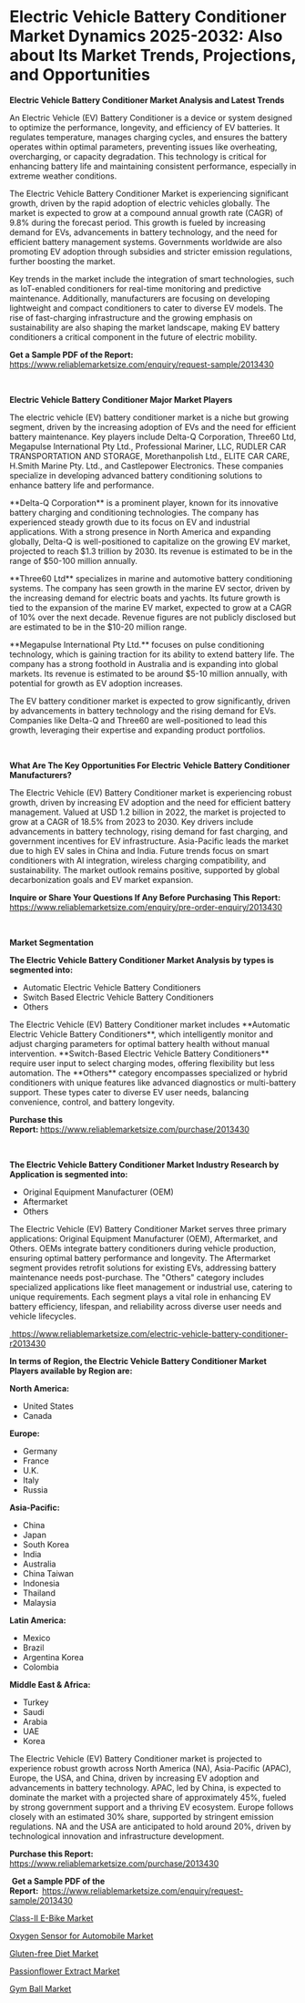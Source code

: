 <p><h1>Electric Vehicle Battery Conditioner Market Dynamics 2025-2032: Also about Its Market Trends, Projections, and Opportunities</h1></p><p><strong>Electric Vehicle Battery Conditioner Market Analysis and Latest Trends</strong></p>
<p><p>An Electric Vehicle (EV) Battery Conditioner is a device or system designed to optimize the performance, longevity, and efficiency of EV batteries. It regulates temperature, manages charging cycles, and ensures the battery operates within optimal parameters, preventing issues like overheating, overcharging, or capacity degradation. This technology is critical for enhancing battery life and maintaining consistent performance, especially in extreme weather conditions.</p><p>The Electric Vehicle Battery Conditioner Market is experiencing significant growth, driven by the rapid adoption of electric vehicles globally. The market is expected to grow at a compound annual growth rate (CAGR) of 9.8% during the forecast period. This growth is fueled by increasing demand for EVs, advancements in battery technology, and the need for efficient battery management systems. Governments worldwide are also promoting EV adoption through subsidies and stricter emission regulations, further boosting the market.</p><p>Key trends in the market include the integration of smart technologies, such as IoT-enabled conditioners for real-time monitoring and predictive maintenance. Additionally, manufacturers are focusing on developing lightweight and compact conditioners to cater to diverse EV models. The rise of fast-charging infrastructure and the growing emphasis on sustainability are also shaping the market landscape, making EV battery conditioners a critical component in the future of electric mobility.</p></p>
<p><strong>Get a Sample PDF of the Report:&nbsp;</strong> <a href="https://www.reliablemarketsize.com/enquiry/request-sample/2013430?utm_campaign=1898&utm_medium=2&utm_source=Github&utm_content=ia&utm_term=24012025&utm_id=electric-vehicle-battery-conditioner">https://www.reliablemarketsize.com/enquiry/request-sample/2013430</a></p>
<p>&nbsp;</p>
<p><strong>Electric Vehicle Battery Conditioner Major Market Players</strong></p>
<p><p>The electric vehicle (EV) battery conditioner market is a niche but growing segment, driven by the increasing adoption of EVs and the need for efficient battery maintenance. Key players include Delta-Q Corporation, Three60 Ltd, Megapulse International Pty Ltd., Professional Mariner, LLC, RUDLER CAR TRANSPORTATION AND STORAGE, Morethanpolish Ltd., ELITE CAR CARE, H.Smith Marine Pty. Ltd., and Castlepower Electronics. These companies specialize in developing advanced battery conditioning solutions to enhance battery life and performance.</p><p>**Delta-Q Corporation** is a prominent player, known for its innovative battery charging and conditioning technologies. The company has experienced steady growth due to its focus on EV and industrial applications. With a strong presence in North America and expanding globally, Delta-Q is well-positioned to capitalize on the growing EV market, projected to reach $1.3 trillion by 2030. Its revenue is estimated to be in the range of $50-100 million annually.</p><p>**Three60 Ltd** specializes in marine and automotive battery conditioning systems. The company has seen growth in the marine EV sector, driven by the increasing demand for electric boats and yachts. Its future growth is tied to the expansion of the marine EV market, expected to grow at a CAGR of 10% over the next decade. Revenue figures are not publicly disclosed but are estimated to be in the $10-20 million range.</p><p>**Megapulse International Pty Ltd.** focuses on pulse conditioning technology, which is gaining traction for its ability to extend battery life. The company has a strong foothold in Australia and is expanding into global markets. Its revenue is estimated to be around $5-10 million annually, with potential for growth as EV adoption increases.</p><p>The EV battery conditioner market is expected to grow significantly, driven by advancements in battery technology and the rising demand for EVs. Companies like Delta-Q and Three60 are well-positioned to lead this growth, leveraging their expertise and expanding product portfolios.</p></p>
<p>&nbsp;</p>
<p><strong>What Are The Key Opportunities For Electric Vehicle Battery Conditioner Manufacturers?</strong></p>
<p><p>The Electric Vehicle (EV) Battery Conditioner market is experiencing robust growth, driven by increasing EV adoption and the need for efficient battery management. Valued at USD 1.2 billion in 2022, the market is projected to grow at a CAGR of 18.5% from 2023 to 2030. Key drivers include advancements in battery technology, rising demand for fast charging, and government incentives for EV infrastructure. Asia-Pacific leads the market due to high EV sales in China and India. Future trends focus on smart conditioners with AI integration, wireless charging compatibility, and sustainability. The market outlook remains positive, supported by global decarbonization goals and EV market expansion.</p></p>
<p><strong>Inquire or Share Your Questions If Any Before Purchasing This Report:</strong> <a href="https://www.reliablemarketsize.com/enquiry/pre-order-enquiry/2013430?utm_campaign=1898&utm_medium=2&utm_source=Github&utm_content=ia&utm_term=24012025&utm_id=electric-vehicle-battery-conditioner">https://www.reliablemarketsize.com/enquiry/pre-order-enquiry/2013430</a></p>
<p>&nbsp;</p>
<p><strong>Market Segmentation</strong></p>
<p><strong>The Electric Vehicle Battery Conditioner Market Analysis by types is segmented into:</strong></p>
<p><ul><li>Automatic Electric Vehicle Battery Conditioners</li><li>Switch Based Electric Vehicle Battery Conditioners</li><li>Others</li></ul></p>
<p><p>The Electric Vehicle (EV) Battery Conditioner market includes **Automatic Electric Vehicle Battery Conditioners**, which intelligently monitor and adjust charging parameters for optimal battery health without manual intervention. **Switch-Based Electric Vehicle Battery Conditioners** require user input to select charging modes, offering flexibility but less automation. The **Others** category encompasses specialized or hybrid conditioners with unique features like advanced diagnostics or multi-battery support. These types cater to diverse EV user needs, balancing convenience, control, and battery longevity.</p></p>
<p><strong>Purchase this Report:&nbsp;</strong><a href="https://www.reliablemarketsize.com/purchase/2013430?utm_campaign=1898&utm_medium=2&utm_source=Github&utm_content=ia&utm_term=24012025&utm_id=electric-vehicle-battery-conditioner">https://www.reliablemarketsize.com/purchase/2013430</a></p>
<p>&nbsp;</p>
<p><strong>The Electric Vehicle Battery Conditioner Market Industry Research by Application is segmented into:</strong></p>
<p><ul><li>Original Equipment Manufacturer (OEM)</li><li>Aftermarket</li><li>Others</li></ul></p>
<p><p>The Electric Vehicle (EV) Battery Conditioner Market serves three primary applications: Original Equipment Manufacturer (OEM), Aftermarket, and Others. OEMs integrate battery conditioners during vehicle production, ensuring optimal battery performance and longevity. The Aftermarket segment provides retrofit solutions for existing EVs, addressing battery maintenance needs post-purchase. The "Others" category includes specialized applications like fleet management or industrial use, catering to unique requirements. Each segment plays a vital role in enhancing EV battery efficiency, lifespan, and reliability across diverse user needs and vehicle lifecycles.</p></p>
<p><a href="https://www.reliablemarketsize.com/electric-vehicle-battery-conditioner-r2013430?utm_campaign=1898&utm_medium=2&utm_source=Github&utm_content=ia&utm_term=24012025&utm_id=electric-vehicle-battery-conditioner">&nbsp;https://www.reliablemarketsize.com/electric-vehicle-battery-conditioner-r2013430</a></p>
<p><strong>In terms of Region, the Electric Vehicle Battery Conditioner Market Players available by Region are:</strong></p>
<p>
    <p> <strong> North America: </strong>
        <ul>
            <li>United States</li>
            <li>Canada</li>
        </ul>
        </p> 
    <p> <strong> Europe: </strong>
        <ul>
            <li>Germany</li>
            <li>France</li>
            <li>U.K.</li>
            <li>Italy</li>
            <li>Russia</li>
        </ul>
        </p> 
    <p> <strong> Asia-Pacific: </strong>
        <ul>
            <li>China</li>
            <li>Japan</li>
            <li>South Korea</li>
            <li>India</li>
            <li>Australia</li>
            <li>China Taiwan</li>
            <li>Indonesia</li>
            <li>Thailand</li>
            <li>Malaysia</li>
        </ul>
        </p> 
    <p> <strong> Latin America: </strong>
        <ul>
            <li>Mexico</li>
            <li>Brazil</li>
            <li>Argentina Korea</li>
            <li>Colombia</li>
        </ul>
        </p> 
    <p> <strong> Middle East & Africa: </strong>
        <ul>
            <li>Turkey</li>
            <li>Saudi</li>
            <li>Arabia</li>
            <li>UAE</li>
            <li>Korea</li>
        </ul>
    </p>
    </p>
<p><p>The Electric Vehicle (EV) Battery Conditioner market is projected to experience robust growth across North America (NA), Asia-Pacific (APAC), Europe, the USA, and China, driven by increasing EV adoption and advancements in battery technology. APAC, led by China, is expected to dominate the market with a projected share of approximately 45%, fueled by strong government support and a thriving EV ecosystem. Europe follows closely with an estimated 30% share, supported by stringent emission regulations. NA and the USA are anticipated to hold around 20%, driven by technological innovation and infrastructure development.</p></p>
<p><strong>Purchase this Report: </strong><a href="https://www.reliablemarketsize.com/purchase/2013430?utm_campaign=1898&utm_medium=2&utm_source=Github&utm_content=ia&utm_term=24012025&utm_id=electric-vehicle-battery-conditioner">https://www.reliablemarketsize.com/purchase/2013430</a></p>
<p>&nbsp;<strong>Get a Sample PDF of the Report:&nbsp;&nbsp;</strong><a href="https://www.reliablemarketsize.com/enquiry/request-sample/2013430?utm_campaign=1898&utm_medium=2&utm_source=Github&utm_content=ia&utm_term=24012025&utm_id=electric-vehicle-battery-conditioner">https://www.reliablemarketsize.com/enquiry/request-sample/2013430</a></p>
<p><strong></strong></p>
<p><p><a href="https://github.com/peddicehle/Market-Research-Report-List-1/blob/main/class-ii-e-bike-market.md?utm_campaign=1898&utm_medium=2&utm_source=Github&utm_content=ia&utm_term=24012025&utm_id=electric-vehicle-battery-conditioner">Class-II E-Bike Market</a></p><p><a href="https://github.com/ahmalaloanne/Market-Research-Report-List-1/blob/main/oxygen-sensor-for-automobile-market.md?utm_campaign=1898&utm_medium=2&utm_source=Github&utm_content=ia&utm_term=24012025&utm_id=electric-vehicle-battery-conditioner">Oxygen Sensor for Automobile Market</a></p><p><a href="https://www.linkedin.com/pulse/essential-overview-gluten-free-diet-market-projected-46-cagr-vrjkf?utm_campaign=1898&utm_medium=2&utm_source=Github&utm_content=ia&utm_term=24012025&utm_id=electric-vehicle-battery-conditioner">Gluten-free Diet Market</a></p><p><a href="https://www.linkedin.com/pulse/passionflower-extract-market-insights-cover-historical-izt7c?utm_campaign=1898&utm_medium=2&utm_source=Github&utm_content=ia&utm_term=24012025&utm_id=electric-vehicle-battery-conditioner">Passionflower Extract Market</a></p><p><a href="https://www.linkedin.com/pulse/top-reasons-behind-gym-ball-market-growth-76-cagr-from-2025-2032-zxrce?utm_campaign=1898&utm_medium=2&utm_source=Github&utm_content=ia&utm_term=24012025&utm_id=electric-vehicle-battery-conditioner">Gym Ball Market</a></p></p>